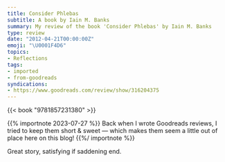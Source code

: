 ```yaml
---
title: Consider Phlebas
subtitle: A book by Iain M. Banks
summary: My review of the book 'Consider Phlebas' by Iain M. Banks
type: review
date: "2012-04-21T00:00:00Z"
emoji: "\U0001F4D6"
topics:
- Reflections
tags:
- imported
- from-goodreads
syndications:
- https://www.goodreads.com/review/show/316204375
---
```

{{< book "9781857231380" >}}

{{% importnote 2023-07-27 %}}
Back when I wrote Goodreads reviews, I tried to keep them short & sweet — which makes them seem a little out of place here on this blog!
{{%/ importnote %}}

Great story, satisfying if saddening end.
